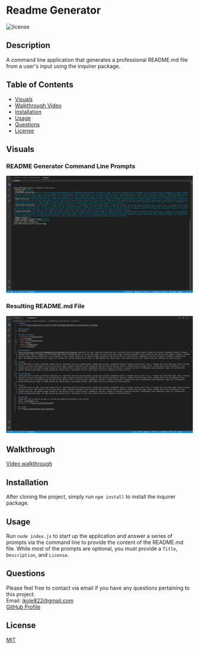 # Readme Generator

![license](https://img.shields.io/static/v1?label=license&message=MIT&color=green&style=for-the-badge)

## Description

A command line application that generates a professional README.md file from a user's input using the inquirer package.


## Table of Contents

- [Visuals](#visuals)
- [Walkthrough Video](#walkthrough)
- [Installation](#installation)
- [Usage](#usage)
- [Questions](#questions)
- [License](#license)

## Visuals

### README Generator Command Line Prompts

![Command Line](images/prompts.png)

### Resulting README.md File

![README File](images/readme.png)

## Walkthrough
[Video walkthrough](https://drive.google.com/file/d/1sP6K89RjmjyjltV2r9SiRmbAkT1j5YL1/view)

## Installation

After cloning the project, simply run `npm install` to install the inquirer package.

## Usage

Run `node index.js` to start up the application and answer a series of prompts via the command line to provide the content of the README.md file. While most of the prompts are optional, you must provide a `Title`, `Description`, and `License`.

## Questions

Please feel free to contact via email if you have any questions pertaining to this project.  
Email: jkole822@gmail.com  
[GitHub Profile](https://github.com/jkole822)

## License

[MIT](https://choosealicense.com/licenses/mit)
